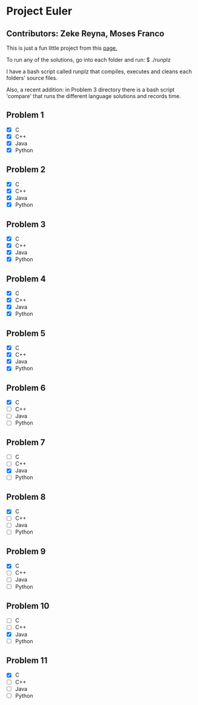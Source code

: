 # Project Euler

## Contributors: Zeke Reyna, Moses Franco

This is just a fun little project from this [page.](https://projecteuler.net)

To run any of the solutions, go into each folder and run:
$ ./runplz

I have a bash script called runplz that compiles, executes and cleans
each folders' source files.

Also, a recent addition: in Problem 3 directory there is a bash script
'compare' that runs the different language solutions and records time.

Problem 1
---------
- [x] C
- [x] C++
- [x] Java
- [x] Python

Problem 2
---------
- [x] C
- [x] C++
- [x] Java
- [x] Python

Problem 3
---------
- [x] C
- [x] C++
- [x] Java
- [x] Python

Problem 4
---------
- [x] C
- [x] C++
- [x] Java
- [x] Python

Problem 5
---------
- [x] C
- [x] C++
- [x] Java
- [x] Python

Problem 6
---------
- [x] C
- [ ] C++
- [ ] Java
- [ ] Python

Problem 7
---------
- [ ] C
- [ ] C++
- [x] Java
- [ ] Python

Problem 8
---------
- [x] C
- [ ] C++
- [ ] Java
- [ ] Python

Problem 9
---------
- [x] C
- [ ] C++
- [ ] Java
- [ ] Python

Problem 10
---------
- [ ] C
- [ ] C++
- [x] Java
- [ ] Python

Problem 11
---------
- [x] C
- [ ] C++
- [ ] Java
- [ ] Python
